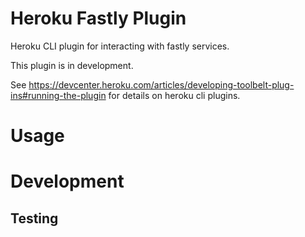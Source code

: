 # Heroku Fastly Plugin

Heroku CLI plugin for interacting with fastly services.

This plugin is in development.

See 
https://devcenter.heroku.com/articles/developing-toolbelt-plug-ins#running-the-plugin for details on heroku cli plugins.


# Usage

# Development

## Testing


